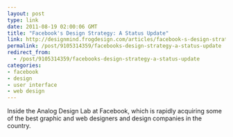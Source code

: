 ```yaml
---
layout: post
type: link
date: 2011-08-19 02:00:06 GMT
title: "Facebook's Design Strategy: A Status Update"
link: http://designmind.frogdesign.com/articles/facebook-s-design-strategy-a-status-update.html#/images/dm/issues/the-connective-issue/articles/facebook/facebook-slide-1.jpg
permalink: /post/9105314359/facebooks-design-strategy-a-status-update
redirect_from: 
  - /post/9105314359/facebooks-design-strategy-a-status-update
categories:
- facebook
- design
- user interface
- web design
---
```

Inside the Analog Design Lab at Facebook, which is rapidly acquiring some of the best graphic and web designers and design companies in the country.